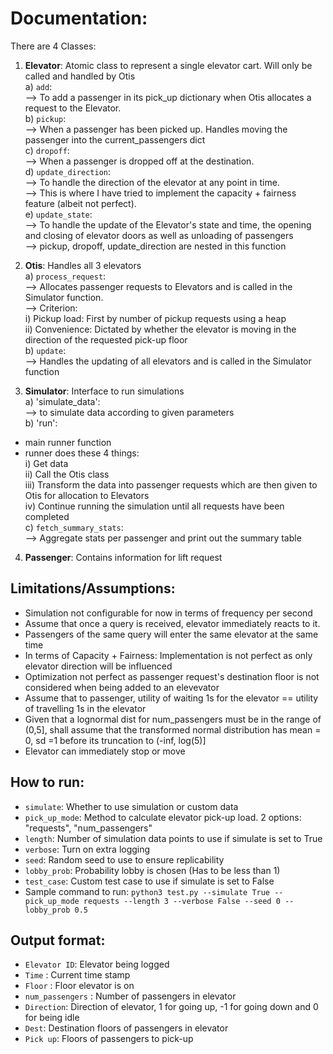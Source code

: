 # Documentation:


There are 4 Classes:

1) **Elevator**: Atomic class to represent a single elevator cart. Will only be called and handled by Otis <br/>
a) `add`:<br/>
--> To add a passenger in its pick_up dictionary when Otis allocates a request to the Elevator.<br/>
b) `pickup`:<br/>
--> When a passenger has been picked up. Handles moving the passenger into the current_passengers dict<br/>
c) `dropoff`:<br/>
--> When a passenger is dropped off at the destination.<br/>
d) `update_direction`:<br/>
--> To handle the direction of the elevator at any point in time.<br/>
--> This is where I have tried to implement the capacity + fairness feature (albeit not perfect).<br/>
e) `update_state`:<br/>
--> To handle the update of the Elevator's state and time, the opening and closing of elevator doors as well as unloading of passengers<br/>
--> pickup, dropoff, update_direction are nested in this function<br/>

2) **Otis**: Handles all 3 elevators<br/>
a) `process_request`:<br/>
--> Allocates passenger requests to Elevators and is called in the Simulator function.<br/>
--> Criterion:<br/>
i) Pickup load: First by number of pickup requests using a heap<br/>
ii) Convenience: Dictated by whether the elevator is moving in the direction of the requested pick-up floor<br/>
b) `update`:<br/>
--> Handles the updating of all elevators and is called in the Simulator function<br/>

3) **Simulator**: Interface to run simulations<br/>
a) 'simulate_data':<br/>
--> to simulate data according to given parameters<br/>
b) 'run':<br/>

+ main runner function<br/>
+ runner does these 4 things:<br/>
i) Get data<br/>
ii) Call the Otis class<br/>
iii) Transform the data into passenger requests which are then given to Otis for allocation to Elevators<br/>
iv) Continue running the simulation until all requests have been completed<br/>
c) `fetch_summary_stats`:<br/>
--> Aggregate stats per passenger and print out the summary table<br/>

4) **Passenger**: Contains information for lift request<br/>


## Limitations/Assumptions:
- Simulation not configurable for now in terms of frequency per second
- Assume that once a query is received,  elevator immediately reacts to it.
- Passengers of the same query will enter the same elevator at the same time 
- In terms of Capacity + Fairness: Implementation is not perfect as only elevator direction will be influenced
- Optimization not perfect as passenger request's destination floor is not considered when being added to an elevevator
- Assume that to passenger, utility of waiting 1s for the elevator == utility of travelling 1s in the elevator
- Given that a lognormal dist for num_passengers must be in the range of (0,5], shall assume that the transformed normal distribution has mean = 0, sd =1 before its truncation to (-inf, log(5)] 
- Elevator can immediately stop or move

## How to run:
- `simulate`: Whether to use simulation or custom data
- `pick_up_mode`: Method to calculate elevator pick-up load. 2 options: "requests", "num_passengers"
- `length`: Number of simulation data points to use if simulate is set to True
- `verbose`: Turn on extra logging
- `seed`: Random seed to use to ensure replicability
- `lobby_prob`: Probability lobby is chosen (Has to be less than 1)
- `test_case`: Custom test case to use if simulate is set to False
- Sample command to run:
`python3 test.py --simulate True --pick_up_mode requests --length 3 --verbose False --seed 0 --lobby_prob 0.5`

## Output format:
- `Elevator ID`: Elevator being logged
- `Time` : Current time stamp
- `Floor` : Floor elevator is on
- `num_passengers` : Number of passengers in elevator
- `Direction`: Direction of elevator, 1 for going up, -1 for going down and 0 for being idle
- `Dest`: Destination floors of passengers in elevator
- `Pick up`: Floors of passengers to pick-up
